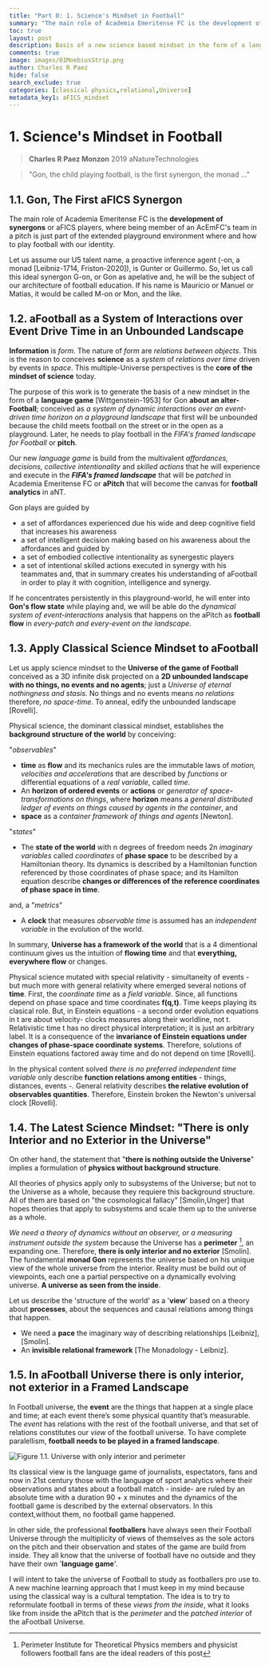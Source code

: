 ```yaml
---
title: "Part 0: 1. Science's Mindset in Football"
summary: "The main role of Academia Emeritense FC is the development of synergons or aFICS players, where being member of an AcEmFC's team in a pitch is just part of the extended playground environment where and how to play football with our identity."
toc: true
layout: post
description: Basis of a new science based mindset in the form of a language game about an alter-Football
comments: true
image: images/01MoebiusStrip.png
author: Charles R Paez
hide: false
search_exclude: true
categories: [classical physics,relational,Universe]
metadata_key1: aFICS_mindset
---
```


# 1. Science's Mindset in Football
> **Charles R Paez Monzon** 2019 aNatureTechnologies

> "Gon, the child playing football, 
   is the first synergon, the monad ..."

## 1.1. Gon, The First aFICS Synergon
The main role of Academia Emeritense FC is the **development of synergons** or aFICS players, where being member of an AcEmFC's team in a pitch is just part of the extended playground environment where and how to play football with our identity.

Let us assume our U5 talent name, a proactive inference agent (-on, a monad [Leibniz-1714, Friston-2020]), is Gunter or Guillermo. So, let us call this ideal synergon G-on, or Gon as apelative and, he will be the subject of our architecture of football education. If his name is Mauricio or Manuel or Matias, it would be called M-on or Mon, and the like.
## 1.2. aFootball as a System of Interactions over Event Drive Time in an Unbounded Landscape
**Information** is *form*. The nature of *form* are *relations between objects*. This is the reason to conceives **science** as a *system* of *relations over time* driven by events in *space*. This multiple-Universe perspectives is the **core of the mindset of science** today. 

The purpose of this work is to generate the basis of a new mindset in the form of a **language game** [Wittgenstein-1953] for Gon **about an alter-Football**; conceived as *a system of dynamic interactions over an event-driven time horizon on a playground landscape* that first will be unbounded because the child meets football on the street or in the open as a playground. Later, he needs to play football in the *FIFA's framed landscape for Football* or **pitch**. 

Our new *language game* is build from the multivalent *affordances, decisions, collective intentionality* and *skilled actions* that he will experience and execute in the **_FIFA's framed landscape_** that will be *patched* in Academia Emeritense FC or **aPitch** that will become the canvas for **football analytics** in aNT. 

Gon plays are guided by
   - a set of affordances experienced due his wide and deep cognitive field that increases his awareness
   - a set of intelligent decision making based on his awareness about the affordances and guided by
   - a set of embodied collective intentionality as synergestic players
   - a set of intentional skilled actions executed in synergy with his teammates and,
that in summary creates his understanding of aFootball in order to play it with cognition, intelligence and synergy.

If he concentrates persistently in this playground-world, he will enter into **Gon's flow state** while playing and, we will be able  do the *dynamical system of event-interactions* analysis that happens on the aPitch as **football flow** in *every-patch and every-event on the landscape*.

## 1.3. Apply Classical Science Mindset to aFootball
Let us apply science mindset to the **Universe of the game of Football** conceived as a 3D infinite disk projected on a **2D 
unbounded landscape with no things, no events and no agents**; just a *Universe of eternal nothingness and stasis*. No things 
and no events means *no relations* therefore, *no space-time*. To anneal, edify the unbounded landscape [Rovelli]. 

Physical science, the dominant classical mindset, establishes the **background structure of the world** by conceiving: 

"*observables*"
- **time** as **flow** and its mechanics rules are the immutable laws of *motion, velocities and accelerations* that are described by *functions* or differential equations of a *real variable*, called *time*. 
- An **horizon of ordered events** or **actions** or *generator of space-transformations on things*, where **horizon** means a *general distributed ledger of events on things caused by agents in the container*, and
- **space** as a *container framework of things and agents* [Newton].

"*states*"
- The **state of the world** with n degrees of freedom needs 2n *imaginary variables* called *coordinates* of **phase space** to be described by a Hamiltonian theory. Its dynamics is described by a Hamiltonian function referenced by those coordinates of phase space; and its Hamilton equation describe **changes or differences of the reference coordinates of phase space in time**.

and, a "*metrics*"
- A **clock** that measures *observable time* is assumed has an *independent variable* in the evolution of the world.

In summary, **Universe has a framework of the world** that is a 4 dimentional continuum gives us the intuition of **flowing  time** and that **everything, everywhere flow** or changes.

Physical science mutated with special relativity - simultaneity of events - but much more with general relativity where emerged several notions of **time**. First, the *coordinate time* as a *field variable*. Since, all functions depend on phase space and time coordinates **f(q,t)**. Time keeps playing its clasical role. But, in Einstein equations - a second order evolution equations in t are about velocity- clocks measures along their worldline, not t. Relativistic time t has no  direct physical interpretation; it is just an arbitrary label. It is a consequence of the **invariance of Einstein equations under changes of phase-space coordinate systems**. Therefore, solutions of Einstein equations factored away time and do not depend on time [Rovelli].

In the physical content solved *there is no preferred independent time variable* only describe **function relations among  entities** - things, distances, events -. General relativity describes **the relative evolution of observables quantities**.  Therefore, Einstein broken the Newton's universal clock [Rovelli].

## 1.4. The Latest Science Mindset: "There is only Interior and no Exterior in the Universe"
On other hand, the statement that "**there is nothing outside the Universe**" implies a formulation of **physics without  background structure**. 

All theories of physics apply only to subsystems of the Universe; but not to the Universe as a whole, because they  requiere this background structure. All of them are based on "the cosmological fallacy" [Smolin,Unger] that hopes theories that apply to subsystems and scale them up to the universe as a whole. 

*We need a theory of dynamics without an observer, or a measuring instrument outside the system* because the Universe has a **perimeter** [^1], an expanding one. Therefore, **there is only interior and no exterior** [Smolin]. The fundamental **monad Gon** represents the universe based on his unique view of the whole universe from the interior. Reality must be build out of viewpoints, each one a partial perspective on a dynamically evolving universe. **A universe as seen from the inside**.

Let us describe the 'structure of the world' as a '**view**' based on a theory about **processes**, about the sequences and causal relations among things that happen.

- We need a **pace** the imaginary way of describing relationships [Leibniz],[Smolin].
- An **invisible relational framework** [The Monadology - Leibniz].

## 1.5. In aFootball Universe there is only interior, not exterior in a Framed Landscape
In Football universe, the **event** are the things that happen at a single place and time; at each event there’s some physical quantity that’s measurable. The *event* has relations with the rest of the football universe, and that set of relations constitutes our *view* of the football universe. To have complete paralellism, **football needs to be played in a framed landscape**.

![](http://chazzpm.github.com/aFICSCHASS/images/01MoebiusStrip.png "Figure 1.1. Universe with only interior and perimeter")

Its classical view is the language game of journalists, espectators, fans and now in 21st century those with the language of sport analytics where their observations and states about a football match - inside- are ruled by an absolute time with a duration 90 + x minutes and the dynamics of the football game is described by the external observators. In this context,without them, no football game happened.

In other side, the professional **footballers** have always seen their Football Universe through the multiplicity of views of themselves as the sole actors on the pitch and their observation and states of the game are build from inside. They all know that the universe of football have no outside and they have their own '**language game**'.

I will intent to take the universe of Football to study as footballers pro use to. A new machine learning approach that I must keep in my mind because using the classical way is a cultural temptation. The idea is to try to reformulate football in terms of these *views from the inside*, what it looks like from inside the aPitch that is the *perimeter* and the *patched interior* of the aFootball Universe.

[^1]: Perimeter Institute for Theoretical Physics members and physicist followers football fans are the ideal readers of this post
